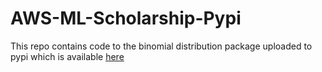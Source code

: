 # AWS-ML-Scholarship-Pypi

This repo contains code to the binomial distribution package uploaded to pypi which is available [here](https://pypi.org/project/dsnd-probability-2020-15/) 
